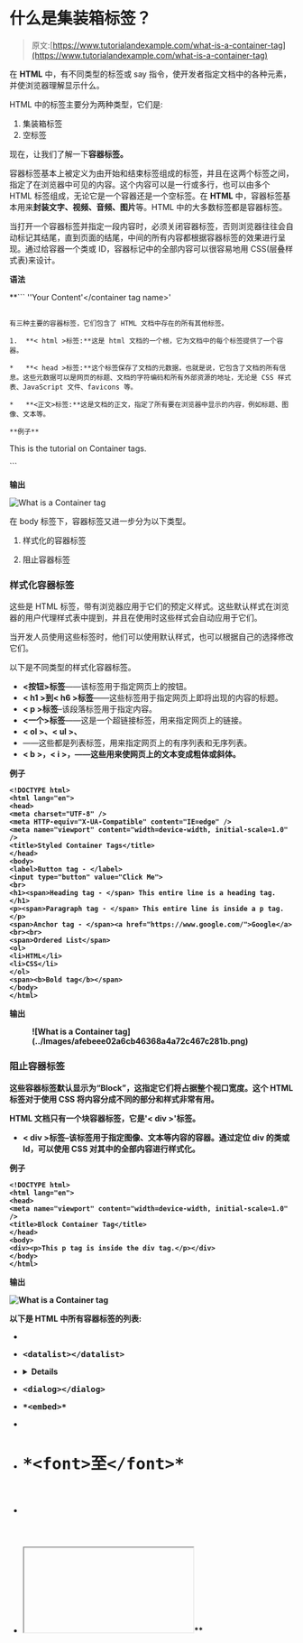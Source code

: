 # 什么是集装箱标签？

> 原文:[https://www.tutorialandexample.com/what-is-a-container-tag](https://www.tutorialandexample.com/what-is-a-container-tag)

在 **HTML** 中，有不同类型的标签或 say 指令，使开发者指定文档中的各种元素，并使浏览器理解显示什么。

HTML 中的标签主要分为两种类型，它们是:

1.  集装箱标签
2.  空标签

现在，让我们了解一下**容器标签。**

容器标签基本上被定义为由开始和结束标签组成的标签，并且在这两个标签之间，指定了在浏览器中可见的内容。这个内容可以是一行或多行，也可以由多个 HTML 标签组成，无论它是一个容器还是一个空标签。在 **HTML** 中，容器标签基本用来**封装文字、视频、音频、图片**等。HTML 中的大多数标签都是容器标签。

当打开一个容器标签并指定一段内容时，必须关闭容器标签，否则浏览器往往会自动标记其结尾，直到页面的结尾，中间的所有内容都根据容器标签的效果进行呈现。通过给容器一个类或 ID，容器标记中的全部内容可以很容易地用 CSS(层叠样式表)来设计。

**语法**

 **```
'<container tag name>'Your Content'</container tag name>'
```

有三种主要的容器标签，它们包含了 HTML 文档中存在的所有其他标签。

1.  **< html >标签:**这是 html 文档的一个根，它为文档中的每个标签提供了一个容器。

*   **< head >标签:**这个标签保存了文档的元数据，也就是说，它包含了文档的所有信息。这些元数据可以是网页的标题、文档的字符编码和所有外部资源的地址，无论是 CSS 样式表、JavaScript 文件、favicons 等。

*   **<正文>标签:**这是文档的正文，指定了所有要在浏览器中显示的内容，例如标题、图像、文本等。

**例子**

```
<!DOCTYPE html>
<html lang="en">
<head>
<meta charset="UTF-8" />
<meta HTTP-equiv="X-UA-Compatible" content="IE=edge" />
<meta name="viewport" content="width=device-width, initial-scale=1.0" />
<title>Three Major Container Tags</title>
</head>
<body>
<p>This is the tutorial on Container tags.</p>
</body>
</html> 
```

**输出**

![What is a Container tag](../Images/e9fa211006ee0808ce33eb2a9188b38a.png)

在 body 标签下，容器标签又进一步分为以下类型。

1.  样式化的容器标签

2.  阻止容器标签

### 样式化容器标签

这些是 HTML 标签，带有浏览器应用于它们的预定义样式。这些默认样式在浏览器的用户代理样式表中提到，并且在使用时这些样式会自动应用于它们。

当开发人员使用这些标签时，他们可以使用默认样式，也可以根据自己的选择修改它们。

以下是不同类型的样式化容器标签。

*   **<按钮>标签**——该标签用于指定网页上的按钮。
*   **< h1 >到< h6 >标签**——这些标签用于指定网页上即将出现的内容的标题。
*   **< p >标签**–该段落标签用于指定内容。
*   **<一个>标签**——这是一个超链接标签，用来指定网页上的链接。
*   **< ol >、< ul >、<Li>**——这些都是列表标签，用来指定网页上的有序列表和无序列表。
*   **< b >，< i >，<strong>**——这些用来使网页上的文本变成粗体或斜体。

**例子**

```
<!DOCTYPE html>
<html lang="en">
<head>
<meta charset="UTF-8" />
<meta HTTP-equiv="X-UA-Compatible" content="IE=edge" />
<meta name="viewport" content="width=device-width, initial-scale=1.0" />
<title>Styled Container Tags</title>
</head>
<body>
<label>Button tag - </label>
<input type="button" value="Click Me">
<br>
<h1><span>Heading tag - </span> This entire line is a heading tag.</h1>
<p><span>Paragraph tag - </span> This entire line is inside a p tag.</p>
<span>Anchor tag - </span><a href="https://www.google.com/">Google</a>
<br><br>
<span>Ordered List</span>
<ol>
<li>HTML</li>
<li>CSS</li>
</ol>
<span><b>Bold tag</b></span>
</body>
</html> 
```

**输出**

<figure class="wp-block-image">![What is a Container tag](../Images/afebeee02a6cb46368a4a72c467c281b.png)</figure>

### 阻止容器标签

这些容器标签默认显示为“Block”，这指定它们将占据整个视口宽度。这个 HTML 标签对于使用 CSS 将内容分成不同的部分和样式非常有用。

HTML 文档只有一个块容器标签，它是'< **div** >'标签。

*   **< div >标签**–该标签用于指定图像、文本等内容的容器。通过定位 div 的类或 Id，可以使用 CSS 对其中的全部内容进行样式化。

**例子**

```
<!DOCTYPE html>
<html lang="en">
<head>
<meta name="viewport" content="width=device-width, initial-scale=1.0" />
<title>Block Container Tag</title>
</head>
<body>
<div><p>This p tag is inside the div tag.</p></div>
</body>
</html> 
```

**输出**

![What is a Container tag](../Images/255a956c95c6f545182217dac72b5ada.png)

以下是 HTML 中所有容器标签的列表:

*   **<big><canvas></canvas></big>** 

*   **<big>`<datalist></datalist>`</big>**

*   <details></details>

*   **<big>`<dialog></dialog>`</big>**

*   **<big>`*<embed>*`</big>**

*   <figcaption></figcaption>

*   # **<big>`*<font>至</font>*`</big>**

*   <header></header>

*   <iframe></li><li><ins/></li><li><kbd/></li><li><legend/></li><li><li/></li><li><main/></li><li><map/></li><li><mark/></li><li><marquee/></li><li><menu/></li><li><menuitem/></li><li><meter/></li><li><nav/></li><li><nobr/></li><li><noframes/></li><li><noscript/></li><li><object/></li><li><ol/></li><li><optgroup/></li><li><option/></li><li><output/></li><li><p/></li><li><pre/></li><li><progress/></li><li><q/></li><li><rp/></li><li><rt/></li><li><ruby/></li><li><s/></li><li><samp/></li><li><script/></li><li><section/></li><li><select/></li><li><small/></li><li><span/></li><li><strike/></li><li><strong/></li><li><style/></li><li><sub/></li><li><summary/></li><li><sup/></li><li><table/></li><li><tbody/></li><li><td/></li><li><textarea/></li><li><tfoot/></li><li><th/></li><li><thead/></li><li><time/></li><li><title/></li><li><tr/></li><li><tt/></li><li><u/></li><li><ul/></li><li><var/></li><li><video/></li><li><xmp/></li></ul> </body> </html></iframe>**